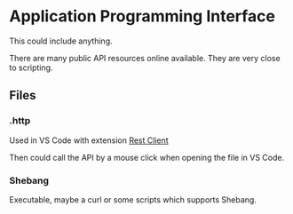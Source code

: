 # Application Programming Interface

This could include anything.

There are many public API resources online available. They are very close to scripting.


## Files

### .http

Used in VS Code with extension [Rest Client](https://marketplace.visualstudio.com/items?itemName=humao.rest-client)

Then could call the API by a mouse click when opening the file in VS Code.

### Shebang

Executable, maybe a curl or some scripts which supports Shebang.